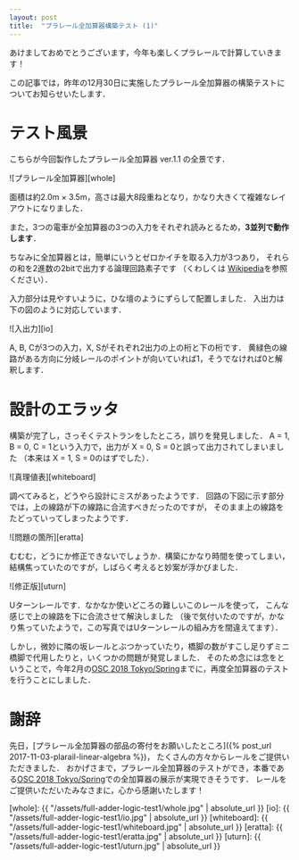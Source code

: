 ```yaml
---
layout: post
title:  "プラレール全加算器構築テスト (1)"
---
```


あけましておめでとうございます，今年も楽しくプラレールで計算していきます！

この記事では，昨年の12月30日に実施したプラレール全加算器の構築テストについてお知らせいたします．

# テスト風景
こちらが今回製作したプラレール全加算器 ver.1.1 の全景です．

![プラレール全加算器][whole]

面積は約2.0m × 3.5m，高さは最大8段重ねとなり，かなり大きくて複雑なレイアウトになりました．

また，3つの電車が全加算器の3つの入力をそれぞれ読みとるため，**3並列で動作します**．

ちなみに全加算器とは，簡単にいうとゼロかイチを取る入力が3つあり，
それらの和を2進数の2bitで出力する論理回路素子です
（くわしくは [Wikipedia](https://ja.wikipedia.org/wiki/%E5%8A%A0%E7%AE%97%E5%99%A8#%E5%85%A8%E5%8A%A0%E7%AE%97%E5%99%A8)を参照ください）．

入力部分は見やすいように，ひな壇のようにずらして配置しました．
入出力は下の図のように対応しています．

![入出力][io]

A, B, Cが3つの入力，X, Sがそれぞれ2出力の上の桁と下の桁です．
黄緑色の線路がある方向に分岐レールのポイントが向いていれば1，そうでなければ0と解釈します．

# 設計のエラッタ
構築が完了し，さっそくテストランをしたところ，誤りを発見しました．
A = 1, B = 0, C = 1という入力で，出力が X = 0, S = 0と誤って出力されてしまいました
（本来は X = 1, S = 0のはずでした）．

![真理値表][whiteboard]

調べてみると，どうやら設計にミスがあったようです．
回路の下図に示す部分では，上の線路が下の線路に合流すべきだったのですが，
そのまま上の線路をたどっていってしまったようです．

![問題の箇所][eratta]

むむむ，どうにか修正できないでしょうか．構築にかなり時間を使ってしまい，
結構焦っていたのですが，しばらく考えると妙案が浮かびました．

![修正版][uturn]

Uターンレールです．なかなか使いどころの難しいこのレールを使って，
こんな感じで上の線路を下に合流させて解決しました
（後で気付いたのですが，かなり焦っていたようで，この写真ではUターンレールの組み方を間違えてます）．

しかし，微妙に隣の坂レールとぶつかっていたり，橋脚の数がすこし足りずミニ橋脚で代用したりと，いくつかの問題が発覚しました．
そのため念には念をということで，今年2月の[OSC 2018 Tokyo/Spring][osc]までに，再度全加算器のテストを行うことにしました．

# 謝辞
先日，[プラレール全加算器の部品の寄付をお願いしたところ]({% post_url 2017-11-03-plarail-linear-algebra %})，
たくさんの方々からレールをご提供いただきました．
おかげさまで，プラレール全加算器のテストができ，本番である[OSC 2018 Tokyo/Spring][osc]での全加算器の展示が実現できそうです．
レールをご提供いただいたみなさまに，心から感謝いたします！


<!---
sed -e's#.*#[&]: {{ "/assets/full-adder-logic-test1/&.jpg" | absolute_url }}#'
 --->

[osc]: https://www.ospn.jp/osc2018-spring/

[whole]: {{ "/assets/full-adder-logic-test1/whole.jpg" | absolute_url }}
[io]: {{ "/assets/full-adder-logic-test1/io.jpg" | absolute_url }}
[whiteboard]: {{ "/assets/full-adder-logic-test1/whiteboard.jpg" | absolute_url }}
[eratta]: {{ "/assets/full-adder-logic-test1/eratta.jpg" | absolute_url }}
[uturn]: {{ "/assets/full-adder-logic-test1/uturn.jpg" | absolute_url }}

